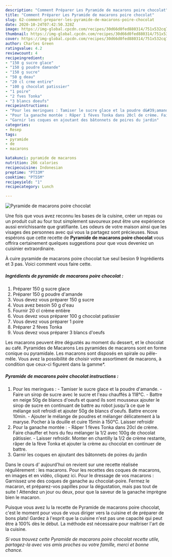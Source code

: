 ```yaml
---
description: "Comment Préparer Les Pyramide de macarons poire chocolat"
title: "Comment Préparer Les Pyramide de macarons poire chocolat"
slug: 62-comment-preparer-les-pyramide-de-macarons-poire-chocolat
date: 2020-10-24T07:42:50.328Z
image: https://img-global.cpcdn.com/recipes/30d66d0fed880314/751x532cq70/pyramide-de-macarons-poire-chocolat-photo-principale-de-la-recette.jpg
thumbnail: https://img-global.cpcdn.com/recipes/30d66d0fed880314/751x532cq70/pyramide-de-macarons-poire-chocolat-photo-principale-de-la-recette.jpg
cover: https://img-global.cpcdn.com/recipes/30d66d0fed880314/751x532cq70/pyramide-de-macarons-poire-chocolat-photo-principale-de-la-recette.jpg
author: Charles Green
ratingvalue: 4.2
reviewcount: 4
recipeingredient:
- "150 g sucre glace"
- "150 g poudre damande"
- "150 g sucre"
- "50 g deau"
- "20 cl crme entire"
- "100 g chocolat patissier"
- "1 poire"
- "2 fves Tonka"
- "3 blancs doeufs"
recipeinstructions:
- "Pour les meringues : Tamiser le sucre glace et la poudre d&#39;amande. Faire un sirop de sucre avec le sucre et l&#39;eau chauffés à 118°C. Battre en neige 50g de blancs d&#39;oeufs et quand ils sont mousseux ajouter le sirop de sucre en continuant de battre au robot jusqu&#39;à ce que le mélange soit refroidi et ajouter 50g de blancs d&#39;oeufs. Battre encore 10min. Ajouter le mélange de poudres et mélanger délicatement à la maryse. Pocher à la douille et cuire 15min à 150°C. Laisser refroidir"
- "Pour la ganache montée : Râper 1 fèves Tonka dans 20cl de crème. Faire chauffer et hors du feu mélanger la 1/2 avec 100g de chocolat pâtissier. Laisser refroidir. Monter en chantilly la 1/2 de crème restante, râper de la fève Tonka et ajouter la crème au chocolat en continuer de battre."
- "Garnir les coques en ajoutant des bâtonnets de poires du jardin"
categories:
- Resep
tags:
- pyramide
- de
- macarons

katakunci: pyramide de macarons 
nutrition: 266 calories
recipecuisine: Indonesian
preptime: "PT33M"
cooktime: "PT55M"
recipeyield: "1"
recipecategory: Lunch

---
```



![Pyramide de macarons poire chocolat](https://img-global.cpcdn.com/recipes/30d66d0fed880314/751x532cq70/pyramide-de-macarons-poire-chocolat-photo-principale-de-la-recette.jpg)

Une fois que vous avez reconnu les bases de la cuisine, créer un repas ou un produit cuit au four tout simplement savoureux peut être une expérience aussi enrichissante que gratifiante. Les odeurs de votre maison ainsi que les visages des personnes avec qui vous la partagez sont précieuses. Nous espérons que cette recette de <strong> Pyramide de macarons poire chocolat </strong> vous offrira certainement quelques suggestions pour que vous deveniez un cuisinier extraordinaire.

<!--inarticleads1-->

À cuire pyramide de macarons poire chocolat tue seul besion 9 Ingrédients et 3 pas. Voici comment vous faire cette.

##### Ingrédients de pyramide de macarons poire chocolat :

1. Préparer 150 g sucre glace
1. Préparer 150 g poudre d&#39;amande
1. Vous devez vous préparer 150 g sucre
1. Vous avez besoin 50 g d&#39;eau
1. Fournir 20 cl crème entière
1. Vous devez vous préparer 100 g chocolat patissier
1. Vous devez vous préparer 1 poire
1. Préparer 2 fèves Tonka
1. Vous devez vous préparer 3 blancs d&#39;oeufs


Les macarons peuvent être dégustés au moment du dessert, et le chocolat au café. Pyramides de Macarons Les pyramides de macarons sont en forme conique ou pyramidale. Les macarons sont disposés en spirale ou pêle-mêle. Vous avez la possibilité de choisir votre assortiment de macarons, à condition que ceux-ci figurent dans la gamme*. 

<!--inarticleads2-->

##### Pyramide de macarons poire chocolat instructions :

1. Pour les meringues : - Tamiser le sucre glace et la poudre d&#39;amande. - Faire un sirop de sucre avec le sucre et l&#39;eau chauffés à 118°C. - Battre en neige 50g de blancs d&#39;oeufs et quand ils sont mousseux ajouter le sirop de sucre en continuant de battre au robot jusqu&#39;à ce que le mélange soit refroidi et ajouter 50g de blancs d&#39;oeufs. Battre encore 10min. - Ajouter le mélange de poudres et mélanger délicatement à la maryse. Pocher à la douille et cuire 15min à 150°C. Laisser refroidir
1. Pour la ganache montée : - Râper 1 fèves Tonka dans 20cl de crème. Faire chauffer et hors du feu mélanger la 1/2 avec 100g de chocolat pâtissier. - Laisser refroidir. Monter en chantilly la 1/2 de crème restante, râper de la fève Tonka et ajouter la crème au chocolat en continuer de battre.
1. Garnir les coques en ajoutant des bâtonnets de poires du jardin


Dans le cours d&#39; aujourd&#39;hui on revient sur une recette réalisée régulièrement : les macarons. Pour les recettes des coques de macarons, en images et en vidéo, cliquez ici. Pour le dressage de vos macarons : Garnissez une des coques de ganache au chocolat-poire. Fermez le macaron, et préparez-vos papilles pour la dégustation, mais pas tout de suite ! Attendez un jour ou deux, pour que la saveur de la ganache imprègne bien le macaron. 

<!--inarticleads1-->

<p>
Puisque vous avez lu la recette de Pyramide de macarons poire chocolat, c'est le moment pour vous de vous diriger vers la cuisine et de préparer de bons plats! Gardez à l'esprit que la cuisine n'est pas une capacité qui peut être à 100% dès le début. La méthode est nécessaire pour maîtriser l'art de la cuisine.
</p>

<p>
<i>Si vous trouvez cette Pyramide de macarons poire chocolat recette utile, partagez-la avec vos amis proches ou votre famille, merci et bonne chance.</i>
</p>
